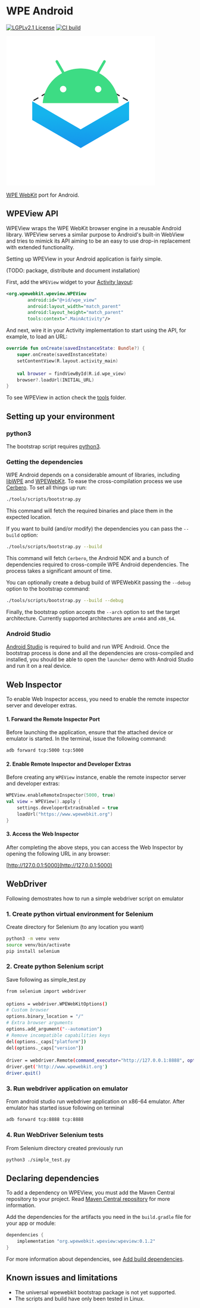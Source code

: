 # WPE Android

[![LGPLv2.1 License](https://img.shields.io/badge/License-LGPLv2.1-blue.svg?style=flat)](/LICENSE.md)
[![CI build](https://github.com/Igalia/wpe-android/actions/workflows/build.yml/badge.svg)](https://github.com/Igalia/wpe-android/actions/workflows/build.yml)

![logo](/logo.png)

[WPE WebKit](https://wpewebkit.org/) port for Android.

## WPEView API

WPEView wraps the WPE WebKit browser engine in a reusable Android library.
WPEView serves a similar purpose to Android's built-in WebView and tries to mimick
its API aiming to be an easy to use drop-in replacement with extended functionality.

Setting up WPEView in your Android application is fairly simple.

(TODO: package, distribute and document installation)

First, add the `WPEView` widget to your
[Activity layout](https://developer.android.com/training/basics/firstapp/building-ui):

```xml
<org.wpewebkit.wpeview.WPEView
        android:id="@+id/wpe_view"
        android:layout_width="match_parent"
        android:layout_height="match_parent"
        tools:context=".MainActivity"/>
```

And next, wire it in your Activity implementation to start using the API, for example, to load an URL:

```kotlin
override fun onCreate(savedInstanceState: Bundle?) {
    super.onCreate(savedInstanceState)
    setContentView(R.layout.activity_main)

    val browser = findViewById(R.id.wpe_view)
    browser?.loadUrl(INITIAL_URL)
}
```

To see WPEView in action check the [tools](tools) folder.

## Setting up your environment

### python3

The bootstrap script requires [python3](https://www.python.org/downloads/).

### Getting the dependencies

WPE Android depends on a considerable amount of libraries,
including [libWPE](https://github.com/WebPlatformForEmbedded/libwpe) and
[WPEWebKit](https://github.com/WebPlatformForEmbedded/WPEWebKit).
To ease the cross-compilation process we use
[Cerbero](https://gitlab.freedesktop.org/gstreamer/cerbero). To set all things up run:

```bash
./tools/scripts/bootstrap.py
```

This command will fetch the required binaries and place them in the expected location.

If you want to build (and/or modify) the dependencies you can pass the `--build` option:

```bash
./tools/scripts/bootstrap.py --build
```

This command will fetch `Cerbero`, the Android NDK and a bunch of dependencies required
to cross-compile WPE Android dependencies. The process takes a significant amount of time.

You can optionally create a debug build of WPEWebKit passing the `--debug` option to the bootstrap command:

```bash
./tools/scripts/bootstrap.py --build --debug
```

Finally, the bootstrap option accepts the `--arch` option to set the target architecture.
Currently supported architectures are `arm64` and `x86_64`.


### Android Studio
[Android Studio](https://developer.android.com/studio/) is required to build and run WPE Android.
Once the bootstrap process is done and all the dependencies are cross-compiled and installed,
you should be able to open the `launcher` demo with Android Studio and run it on a real device.

## Web Inspector

To enable Web Inspector access, you need to enable the remote inspector server and developer extras.

#### **1. Forward the Remote Inspector Port**

Before launching the application, ensure that the attached device or emulator is started. In the terminal, issue the following command:

```bash
adb forward tcp:5000 tcp:5000
```

#### **2. Enable Remote Inspector and Developer Extras**

Before creating any `WPEView` instance, enable the remote inspector server and developer extras:

```kotlin
WPEView.enableRemoteInspector(5000, true)
val view = WPEView().apply {
    settings.developerExtrasEnabled = true
    loadUrl("https://www.wpewebkit.org")
}
```

#### **3. Access the Web Inspector**

After completing the above steps, you can access the Web Inspector by opening the following URL in any browser:

[http://127.0.0.1:5000](http://127.0.0.1:5000)

## WebDriver

Following demostrates how to run a simple webdriver script on emulator

### 1. Create python virtual environment for Selenium

Create directory for Selenium (to any location you want)

```bash
python3 -m venv venv
source venv/bin/activate
pip install selenium
```

### 2. Create python Selenium script

Save following as simple_test.py

```bash
from selenium import webdriver

options = webdriver.WPEWebKitOptions()
# Custom browser
options.binary_location = "/"
# Extra browser arguments
options.add_argument("--automation")
# Remove incompatible capabilities keys
del(options._caps["platform"])
del(options._caps["version"])

driver = webdriver.Remote(command_executor="http://127.0.0.1:8888", options=options)
driver.get('http://www.wpewebkit.org')
driver.quit()
```
### 3. Run webdriver application on emulator

From android studio run webdriver application on x86-64 emulator.
After emulator has started issue following on terminal

```bash
adb forward tcp:8888 tcp:8888
```
### 4. Run WebDriver Selenium tests

From Selenium directory created previously run

```bash
python3 ./simple_test.py
```

## Declaring dependencies

To add a dependency on WPEView, you must add the Maven Central repository to your project. Read [Maven Central repository](https://central.sonatype.org/consume/consume-gradle/) for more information.

Add the dependencies for the artifacts you need in the `build.gradle` file for your app or module:

```groovy
dependencies {
    implementation "org.wpewebkit.wpeview:wpeview:0.1.2"
}
```

For more information about dependencies, see [Add build dependencies](https://developer.android.com/studio/build/dependencies).


## Known issues and limitations
* The universal wpewebkit bootstrap package is not yet supported.
* The scripts and build have only been tested in Linux.
